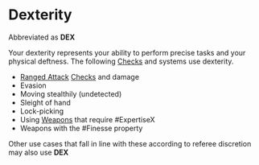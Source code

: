 # Dexterity

Abbreviated as **DEX**

Your dexterity represents your ability to perform precise tasks and your physical deftness. The following [Checks](../../Game%20Procedures/Check.md) and systems use dexterity.

- [Ranged Attack](../../Game%20Procedures/Ranged%20Attack.md) [Checks](../../Game%20Procedures/Check.md) and damage
- Evasion
- Moving stealthily (undetected)
- Sleight of hand
- Lock-picking
- Using [Weapons](../../Items/Equipment/Weapons.md) that require #ExpertiseX  
- Weapons with the #Finesse property 

Other use cases that fall in line with these according to referee discretion may also use **DEX**